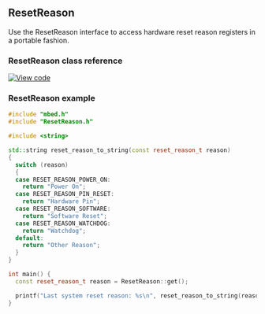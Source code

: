 ## ResetReason

Use the ResetReason interface to access hardware reset reason registers in a portable fashion.

### ResetReason class reference

[![View code](https://www.mbed.com/embed/?type=library)](http://os-doc-builder.test.mbed.com/docs/v5.8/mbed-os-api-doxy/classmbed_1_1_resetreason.html)

### ResetReason example

```c++
#include "mbed.h"
#include "ResetReason.h"

#include <string>

std::string reset_reason_to_string(const reset_reason_t reason)
{
  switch (reason)
  {
  case RESET_REASON_POWER_ON:
    return "Power On";
  case RESET_REASON_PIN_RESET:
    return "Hardware Pin";
  case RESET_REASON_SOFTWARE:
    return "Software Reset";
  case RESET_REASON_WATCHDOG:
    return "Watchdog";
  default:
    return "Other Reason";
  }
}

int main() {
  const reset_reason_t reason = ResetReason::get();

  printf("Last system reset reason: %s\n", reset_reason_to_string(reason).c_str());
}
```
